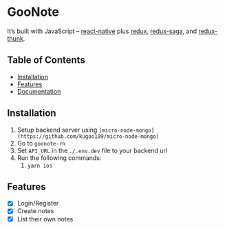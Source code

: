 #  GooNote

It’s built with JavaScript – [react-native](https://facebook.github.io/react-native/) plus [redux](https://redux.js.org/), [redux-saga](https://redux-saga.js.org/), and [redux-thunk](https://github.com/reduxjs/redux-thunk).

## Table of Contents

- [Installation](#installation)
- [Features](#features)
- [Documentation](#documentation)

## Installation

1. Setup backend server using `[micro-node-mongo](https://github.com/kugoo109/micro-node-mongo)`
2. Go to `goonote-rn`
3. Set `API_URL` in the `./.env.dev` file to your backend url
4. Run the following commands:
    1. `yarn ios`

## Features

- [x] Login/Register
- [x] Create notes
- [x] List their own notes
